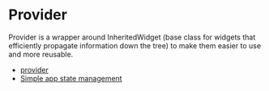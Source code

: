 # Provider

Provider is a wrapper around InheritedWidget (base class for widgets that efficiently propagate information down the tree) to make them easier to use and more reusable.

- [provider](https://pub.dev/packages/provider)
- [Simple app state management](https://docs.flutter.dev/development/data-and-backend/state-mgmt/simple)
